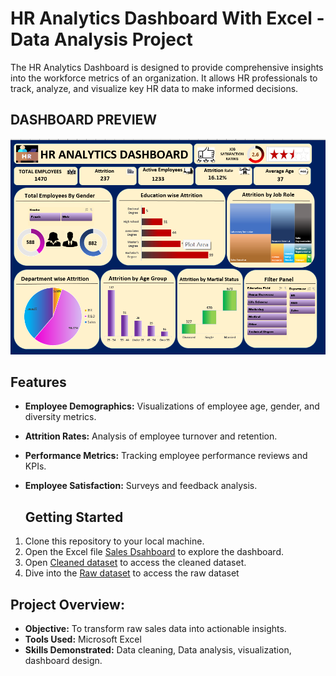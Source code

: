 # HR Analytics Dashboard With Excel - Data Analysis Project
The HR Analytics Dashboard is designed to provide comprehensive insights into the workforce metrics of an organization. It allows HR professionals to track, analyze, and visualize key HR data to make informed decisions.

## DASHBOARD PREVIEW
![HR Analytics Dashboard-Excel](https://github.com/Sakshi-Rani-21/HR-Analytics-Dashboard-Excel/blob/5b8b88aeb98b5a3ab20a2b9dde648b4e10b4c2fa/HR%20ANALYTICS%20DASHBOARD-EXCEL.png)

## Features
- **Employee Demographics:** Visualizations of employee age, gender, and diversity metrics.
- **Attrition Rates:** Analysis of employee turnover and retention.
- **Performance Metrics:** Tracking employee performance reviews and KPIs.
- **Employee Satisfaction:** Surveys and feedback analysis.

  ## Getting Started
1. Clone this repository to your local machine.
2. Open the Excel file [Sales Dsahboard](https://github.com/Sakshi-Rani-21/Bike-sales-dashboard-Excel/blob/161847a81f307ef5ba56086c0f48c62da048d758/Bike%20sales%20project.xlsx) to explore the dashboard.
3. Open [Cleaned dataset](https://github.com/Sakshi-Rani-21/Bike-sales-dashboard-Excel/blob/cfc004715621b46d5ab76821e117a271c3bff990/Cleaned%20data.xlsx) to access the cleaned dataset.
4. Dive into the [Raw dataset](https://github.com/Sakshi-Rani-21/Bike-sales-dashboard-Excel/blob/ee65f6047aeebcdc4d1169ffa8ff1e448df1599b/Bike%20sales%20raw%20data.xlsx) to access the raw dataset

## Project Overview:
- **Objective:** To transform raw sales data into actionable insights.
- **Tools Used:** Microsoft Excel
- **Skills Demonstrated:** Data cleaning, Data analysis, visualization, dashboard design.
  




  

